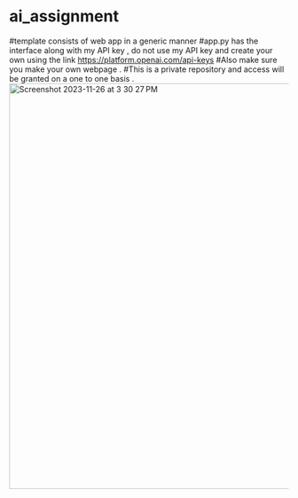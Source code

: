 # ai_assignment
#template consists of web app in a generic manner 
#app.py has the interface along with my API key , do not use my API key and create your own using the link <https://platform.openai.com/api-keys>
#Also make sure you make your own webpage . 
#This is a private repository and access will be granted on a one to one basis .
<img width="731" alt="Screenshot 2023-11-26 at 3 30 27 PM" src="https://github.com/sahilsanskarjha12/ai_assignment/assets/140010456/e17dc660-0402-4fe1-87fe-0b8362942176">
